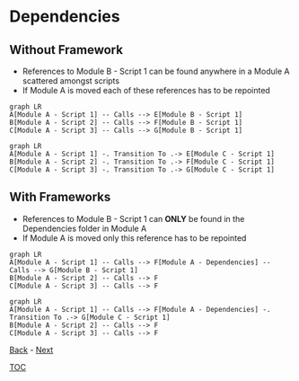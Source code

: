 # Dependencies

## Without Framework

- References to Module B - Script 1 can be found anywhere in a Module A scattered amongst scripts
- If Module A is moved each of these references has to be repointed

```mermaid
graph LR
A[Module A - Script 1] -- Calls --> E[Module B - Script 1] 
B[Module A - Script 2] -- Calls --> F[Module B - Script 1]
C[Module A - Script 3] -- Calls --> G[Module B - Script 1]
```

```mermaid
graph LR
A[Module A - Script 1] -. Transition To .-> E[Module C - Script 1] 
B[Module A - Script 2] -. Transition To .-> F[Module C - Script 1]
C[Module A - Script 3] -. Transition To .-> G[Module C - Script 1]
```

## With Frameworks

- References to Module B - Script 1 can **ONLY** be found in the Dependencies folder in Module A
- If Module A is moved only this reference has to be repointed

```mermaid
graph LR
A[Module A - Script 1] -- Calls --> F[Module A - Dependencies] -- Calls --> G[Module B - Script 1]
B[Module A - Script 2] -- Calls --> F
C[Module A - Script 3] -- Calls --> F
```

```mermaid
graph LR
A[Module A - Script 1] -- Calls --> F[Module A - Dependencies] -. Transition To .-> G[Module C - Script 1]
B[Module A - Script 2] -- Calls --> F
C[Module A - Script 3] -- Calls --> F
```

[Back](Introduction.md) - [Next](Script_Functions_And_Types.md)

[TOC](TOC.md)
